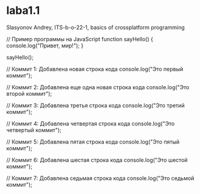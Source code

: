 # laba1.1
Slasyonov Andrey, ITS-b-o-22-1, basics of crossplatform programming

// Пример программы на JavaScript
function sayHello() {
  console.log("Привет, мир!");
}

sayHello();

// Коммит 1: Добавлена новая строка кода
console.log("Это первый коммит");

// Коммит 2: Добавлена еще одна новая строка кода
console.log("Это второй коммит");

// Коммит 3: Добавлена третья строка кода
console.log("Это третий коммит");

// Коммит 4: Добавлена четвертая строка кода
console.log("Это четвертый коммит");

// Коммит 5: Добавлена пятая строка кода
console.log("Это пятый коммит");

// Коммит 6: Добавлена шестая строка кода
console.log("Это шестой коммит");

// Коммит 7: Добавлена седьмая строка кода
console.log("Это седьмой коммит");
